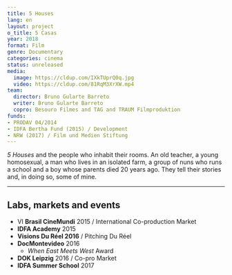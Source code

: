 ```yaml
---
title: 5 Houses
lang: en
layout: project
o_title: 5 Casas
year: 2018
format: Film
genre: Documentary
categories: cinema
status: unreleased
media:
  image: https://cldup.com/IXkTUprQ0q.jpg
  video: https://cldup.com/81RqM3XrXW.mp4
team:
  director: Bruno Gularte Barreto
  writer: Bruno Gularte Barreto
  copro: Besouro Filmes and TAG and TRAUM Filmproduktion
funds:
- PRODAV 04/2014
- IDFA Bertha Fund (2015) / Development
- NRW (2017) / Film und Medien Stiftung
---
```


_5 Houses_ and the people who inhabit their rooms. An old teacher, a young homosexual, a man who lives in an isolated farm, a group of nuns who runs a school and a boy whose parents died 20 years ago. They tell their stories and, in doing so, some of mine.


---

## Labs, markets and events
* VI **Brasil CineMundi** 2015 / International Co-production Market
* **IDFA Academy** 2015
* **Visions Du Réel 2016** / Pitching Du Réel
* **DocMontevideo** 2016
  * _When East Meets West_ Award
* **DOK Leipzig** 2016 / Co-pro Market
* **IDFA Summer School** 2017
